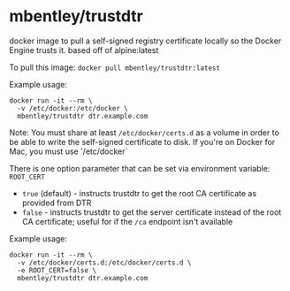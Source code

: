mbentley/trustdtr
=================

docker image to pull a self-signed registry certificate locally so the Docker Engine trusts it.
based off of alpine:latest

To pull this image:
`docker pull mbentley/trustdtr:latest`

Example usage:

```
docker run -it --rm \
  -v /etc/docker:/etc/docker \
  mbentley/trustdtr dtr.example.com
```

Note: You must share at least `/etc/docker/certs.d` as a volume in order to be able to write the self-signed certificate to disk.  If you're on Docker for Mac, you must use '/etc/docker`

There is one option parameter that can be set via environment variable: `ROOT_CERT`
 * `true` (default) - instructs trustdtr to get the root CA certificate as provided from DTR
 * `false` - instructs trustdtr to get the server certificate instead of the root CA certificate; useful for if the `/ca` endpoint isn't available


Example usage:

```
docker run -it --rm \
  -v /etc/docker/certs.d:/etc/docker/certs.d \
  -e ROOT_CERT=false \
  mbentley/trustdtr dtr.example.com
```
